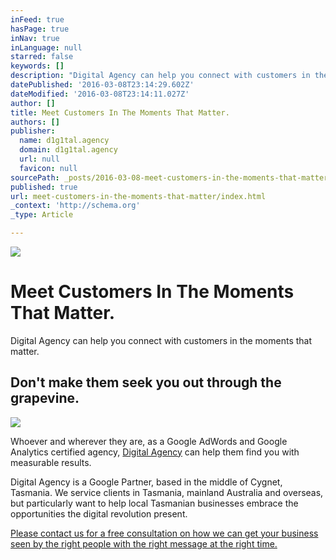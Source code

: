 ```yaml
---
inFeed: true
hasPage: true
inNav: true
inLanguage: null
starred: false
keywords: []
description: "Digital Agency can help you connect with customers in the moments that matter. \_  Don't make them seek you out through the grapevine."
datePublished: '2016-03-08T23:14:29.602Z'
dateModified: '2016-03-08T23:14:11.027Z'
author: []
title: Meet Customers In The Moments That Matter.
authors: []
publisher:
  name: d1g1tal.agency
  domain: d1g1tal.agency
  url: null
  favicon: null
sourcePath: _posts/2016-03-08-meet-customers-in-the-moments-that-matter.md
published: true
url: meet-customers-in-the-moments-that-matter/index.html
_context: 'http://schema.org'
_type: Article

---
```

![](https://the-grid-user-content.s3-us-west-2.amazonaws.com/f2b965cc-9315-4ea6-a922-93e419a39928.png)

# Meet Customers In The Moments That Matter.

Digital Agency can help you connect with customers in the moments that matter.  

## Don't make them seek you out through the grapevine.
![](https://s3-us-west-2.amazonaws.com/the-grid-img/p/c47ecb4217c8b738666a3e193396d0999c9df971.png)

Whoever and wherever they are, as a Google AdWords and Google Analytics certified agency, [Digital Agency][0] can help them find you with measurable results.

Digital Agency is a Google Partner, based in the middle of Cygnet, Tasmania. We service clients in Tasmania, mainland Australia and overseas, but particularly want to help local Tasmanian businesses embrace the opportunities the digital revolution present.

[Please contact us for a free consultation on how we can get your business seen by the right people with the right message at the right time.][0]

[0]: http://d1g1tal.agency/digital-agency/for-business/get-more-customers/